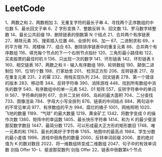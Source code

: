 # LeetCode
1、两数之和
2、两数相加
3、无重复字符的最长子串
4、寻找两个正序数组的中位数
5、最长回文子串
6、Z 字形变换
7、整数反转
9、回文数
13、罗马数字转整数
14、最长公共前缀
19、删除链表的倒数第 N 个结点
21、合并两个有序链表
27、移除元素
35、搜索插入位置
46、全排列
66、加一
67、二进制求和
69、x 的平方根 
70、爬楼梯
77、组合
83、删除排序链表中的重复元素
88、合并两个有序数组
116、填充每个节点的下一个右侧节点指针
120、三角形最小路径和
122、买卖股票的最佳时机 II
136、只出现一次的数字
141、环形链表
142、环形链表 II
160、相交链表
167、两数之和 II - 输入有序数组
189、轮转数组
190、颠倒二进制位
191、位1的个数
198、打家劫舍
201、 检测正方形
206、反转链表
217、存在重复元素
231、2 的幂
232、用栈实现队列
234、回文链表
278、第一个错误的版本
283、移动零
344、反转字符串
390、消除游戏
448、找到所有数组中消失的数字
540、有序数组中的单一元素
542、01 矩阵
557、反转字符串中的单词 III
567、字符串的排列
617、合并二叉树
695、岛屿的最大面积
704、二分查找
733、图像渲染
784、字母大小写全排列
876、链表的中间结点
884、两句话中的不常见单词
977、有序数组的平方
994、腐烂的橘子
1001、网格照明
1020、飞地的数量
1189、“气球” 的最大数量
1219、黄金矿工
1342、将数字变成 0 的操作次数
1380、矩阵中的幸运数
1405、最长快乐字符串
1414、和为 K 的最少斐波那契数字数目
1447、最简分数
1725、可以形成最大正方形的矩形数目
1748、唯一元素的和
1763、最长的美好子字符串
1765、地图中的最高点
1984、学生分数的最小差值
1996、游戏中弱角色的数量
2000、反转单词前缀
2006、差的绝对值为 K 的数对数目
2022、将一维数组转变成二维数组
2047、句子中的有效单词数
剑指 Offer 10- I、斐波那契数列
剑指 Offer 22、链表中倒数第k个节点
